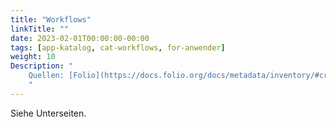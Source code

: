 ```yaml
---
title: "Workflows"
linkTitle: ""
date: 2023-02-01T00:00:00-00:00
tags: [app-katalog, cat-workflows, for-anwender]
weight: 10
Description: "
    Quellen: [Folio](https://docs.folio.org/docs/metadata/inventory/#creating-an-instance-record-manually-in-folio) & [GBV](https://info.gbv.de/pages/viewpage.action?pageId=852492410)
    "
---
```


Siehe Unterseiten.
